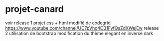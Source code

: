 # projet-canard
voir release 1 projet css + html modifié de codegrid https://www.youtube.com/channel/UC7pVho4O31FyfQsZdXWejEw
release 2 utilisation de bootstrap modification du thème elegant en inverse dark
